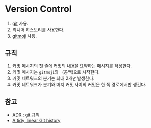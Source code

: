 # Version Control

1. [git](https://git-scm.com) 사용.
2. 리니어 히스토리를 사용한다.
3. [gitmoji](https://gitmoji.dev) 사용.

## 규칙

1. 커밋 메시지의 첫 줄에 커밋의 내용을 요약하는 메시지를 작성한다.
2. 커밋 메시지는 `gitmoji`와 ` `(공백)으로 시작한다.
3. 커밋 네트워크의 분기는 최대 2개만 발생한다.
4. 커밋 네트워크가 분기와 머지 커밋 사이의 커밋은 한 쪽 경로에서만 생긴다.

## 참고

- [ADR : git 규칙](adr/git%20rule.md)
- [A tidy, linear Git history](https://www.bitsnbites.eu/a-tidy-linear-git-history)